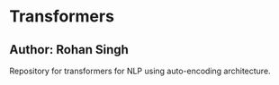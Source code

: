 # Transformers
## Author: Rohan Singh
Repository for transformers for NLP using auto-encoding architecture.
